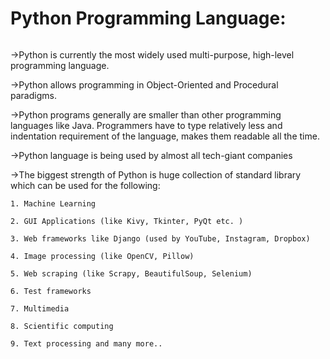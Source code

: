 <head>
    <meta charset="UTF-8">
    <meta http-equiv="X-UA-Compatible" content="IE=edge">
    <meta name="viewport" content="width=device-width, initial-scale=1.0">
    
</head>
<body>
 <h1>Python Programming Language:</h1><img src="https://upload.wikimedia.org/wikipedia/commons/c/c3/Python-logo-notext.svg" alt="" >

->Python is currently the most widely used multi-purpose, high-level programming language.

->Python allows programming in Object-Oriented and Procedural paradigms.

->Python programs generally are smaller than other programming languages like Java. Programmers have to type relatively less and indentation requirement of the language, makes them readable all the time.

->Python language is being used by almost all tech-giant companies 

->The biggest strength of Python is huge collection of standard library which can be used for the following:

    1. Machine Learning
    
    2. GUI Applications (like Kivy, Tkinter, PyQt etc. )
    
    3. Web frameworks like Django (used by YouTube, Instagram, Dropbox)
    
    4. Image processing (like OpenCV, Pillow)
    
    5. Web scraping (like Scrapy, BeautifulSoup, Selenium)
    
    6. Test frameworks
    
    7. Multimedia
    
    8. Scientific computing
    
    9. Text processing and many more..
 


</body>
</html>
